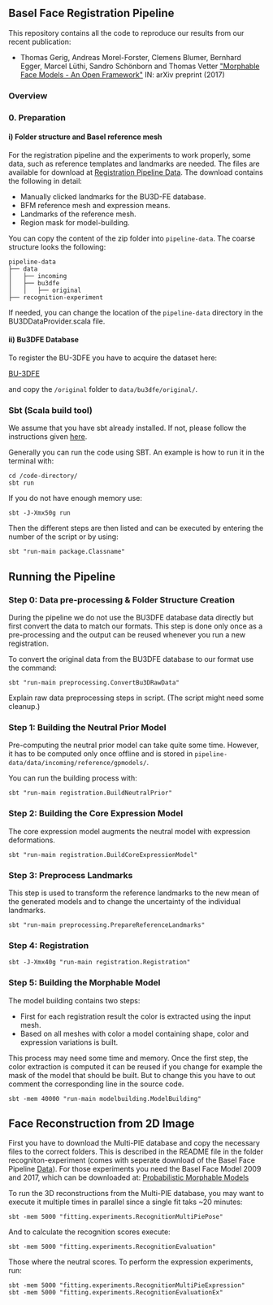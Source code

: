 ## Basel Face Registration Pipeline

This repository contains all the code to reproduce our results from our recent publication:
- Thomas Gerig, Andreas Morel-Forster, Clemens Blumer, Bernhard Egger, Marcel Lüthi, Sandro Schönborn and Thomas Vetter 
["Morphable Face Models - An Open Framework"](https://arxiv.org/abs/1709.08398) 
IN: arXiv preprint (2017)

### Overview

### 0. Preparation

#### i) Folder structure and Basel reference mesh

For the registration pipeline and the experiments to work properly, some data, such as reference templates and landmarks are needed. The files are available
for download at [Registration Pipeline Data](https://faces.dmi.unibas.ch/bfm/bfm2017.html). The download contains the following in detail:

* Manually clicked landmarks for the BU3D-FE database.
* BFM reference mesh and expression means.
* Landmarks of the reference mesh.
* Region mask for model-building.

You can copy the content of the zip folder into `pipeline-data`. The coarse structure looks the following:

```
pipeline-data
├── data
│   ├── incoming
│   ├── bu3dfe
│   │   ├── original
├── recognition-experiment
```

If needed, you can change the location of the `pipeline-data` directory in the BU3DDataProvider.scala file.

#### ii) Bu3DFE Database

To register the BU-3DFE you have to acquire the dataset here:

[BU-3DFE](http://www.cs.binghamton.edu/~lijun/Research/3DFE/3DFE_Analysis.html)

and copy the `/original` folder to `data/bu3dfe/original/`.

### Sbt (Scala build tool)

We assume that you have sbt already installed. If not, please follow the instructions given
[here](http://www.scala-sbt.org/release/tutorial/Setup.html).

Generally you can run the code using SBT. An example is how to run it in the terminal with:

```
cd /code-directory/
sbt run
```

If you do not have enough memory use:
```
sbt -J-Xmx50g run
```

Then the different steps are then listed and can be executed by entering the number of the script or by using:
```
sbt "run-main package.Classname"
```


## Running the Pipeline

### Step 0: Data pre-processing & Folder Structure Creation

During the pipeline we do not use the BU3DFE database data directly but first convert the data to match our formats.
This step is done only once as a pre-processing and the output can be reused whenever you run a new registration.

To convert the original data from the BU3DFE database to our format use the command:

```
sbt "run-main preprocessing.ConvertBu3DRawData"
```

Explain raw data preprocessing steps in script. (The script might need some cleanup.)

### Step 1: Building the Neutral Prior Model

Pre-computing the neutral prior model can take quite some time.
However, it has to be computed only once offline and is stored in `pipeline-data/data/incoming/reference/gpmodels/`.

You can run the building process with:

```
sbt "run-main registration.BuildNeutralPrior"
```

### Step 2: Building the Core Expression Model

The core expression model augments the neutral model with expression deformations.

```
sbt "run-main registration.BuildCoreExpressionModel"
```

### Step 3: Preprocess Landmarks

This step is used to transform the reference landmarks to the new mean of the generated models and to change the uncertainty
of the individual landmarks.

```
sbt "run-main preprocessing.PrepareReferenceLandmarks"
```

### Step 4: Registration

```
sbt -J-Xmx40g "run-main registration.Registration"
```

### Step 5: Building the Morphable Model

The model building contains two steps:

 - First for each registration result the color is extracted using the input mesh.
 - Based on all meshes with color a model containing shape, color and expression variations is built.

This process may need some time and memory. Once the first step, the color extraction is computed it
can be reused if you change for example the mask of the model that should be built. But to change this
you have to out comment the corresponding line in the source code.

```
sbt -mem 40000 "run-main modelbuilding.ModelBuilding"
```
## Face Reconstruction from 2D Image

First you have to download the Multi-PIE database and copy the necessary files to the correct folders. 
This is described in the README file in the folder recogniton-experiment (comes with seperate download of the Basel Face Pipeline [Data](https://faces.dmi.unibas.ch/bfm/bfm2017.html)). 
For those experiments you need the Basel Face Model 2009 and 2017, which can be downloaded at:
[Probabilistic Morphable Models](https://gravis.dmi.unibas.ch/PMM/)

To run the 3D reconstructions from the Multi-PIE database, you may want to execute it multiple times in parallel
since a single fit taks ~20 minutes:
```
sbt -mem 5000 "fitting.experiments.RecognitionMultiPiePose"
```
And to calculate the recognition scores execute:
```
sbt -mem 5000 "fitting.experiments.RecognitionEvaluation"
```
Those where the neutral scores. To perform the expression experiments, run:
```
sbt -mem 5000 "fitting.experiments.RecognitionMultiPieExpression"
sbt -mem 5000 "fitting.experiments.RecognitionEvaluationEx"
```



